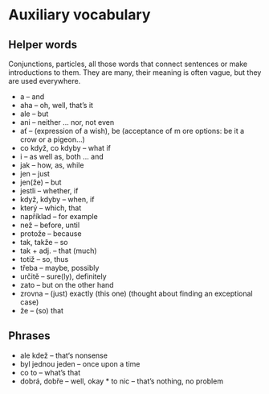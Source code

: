 # Auxiliary vocabulary #

## Helper words ##

Conjunctions, particles, all those words that connect sentences or make introductions to them. They are many, their meaning is often vague, but they are used everywhere.

* a – and
* aha – oh, well, that’s it
* ale – but
* ani – neither … nor, not even
* ať – (expression of a wish), be (acceptance of m  ore options: be it a crow or a pigeon…)
* co když, co kdyby – what if
* i – as well as, both … and
* jak – how, as, while
* jen – just
* jen(že) – but
* jestli – whether, if
* když, kdyby – when, if
* který – which, that
* například – for example
* než – before, until
* protože – because
* tak, takže – so
* tak + adj. – that (much)
* totiž – so, thus
* třeba – maybe, possibly
* určitě – sure(ly), definitely
* zato – but on the other hand
* zrovna – (just) exactly (this one) (thought about finding an exceptional case)
* že – (so) that

## Phrases ##

* ale kdež – that‘s nonsense
* byl jednou jeden – once upon a time
* co to – what’s that
* dobrá, dobře – well, okay
* to nic – that’s nothing, no problem
